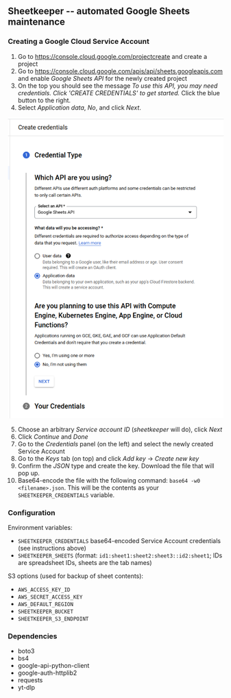 ## Sheetkeeper -- automated Google Sheets maintenance

### Creating a Google Cloud Service Account

1. Go to https://console.cloud.google.com/projectcreate and create a project
2. Go to https://console.cloud.google.com/apis/api/sheets.googleapis.com and enable _Google Sheets API_ for the newly created project
3. On the top you should see the message _To use this API, you may need credentials. Click 'CREATE CREDENTIALS' to get started._ Click the blue button to the right.
4. Select _Application data_, _No_, and click _Next_.

![screenshot](doc/credentials.png)

5. Choose an arbitrary _Service account ID_ (_sheetkeeper_ will do), click _Next_
6. Click _Continue_ and _Done_
7. Go to the _Credentials_ panel (on the left) and select the newly created Service Account
8. Go to the _Keys_ tab (on top) and click _Add key_ -> _Create new key_
9. Confirm the _JSON_ type and create the key. Download the file that will pop up.
10. Base64-encode the file with the following command: `base64 -w0 <filename>.json`. This will be the contents as your `SHEETKEEPER_CREDENTIALS` variable.


### Configuration

Environment variables:

- `SHEETKEEPER_CREDENTIALS` base64-encoded Service Account credentials (see instructions above)
- `SHEETKEEPER_SHEETS` (format: `id1:sheet1:sheet2:sheet3::id2:sheet1`; IDs are spreadsheet IDs, sheets are the tab names)

S3 options (used for backup of sheet contents):

- `AWS_ACCESS_KEY_ID`
- `AWS_SECRET_ACCESS_KEY`
- `AWS_DEFAULT_REGION`
- `SHEETKEEPER_BUCKET`
- `SHEETKEEPER_S3_ENDPOINT`


### Dependencies

- boto3
- bs4
- google-api-python-client 
- google-auth-httplib2
- requests
- yt-dlp